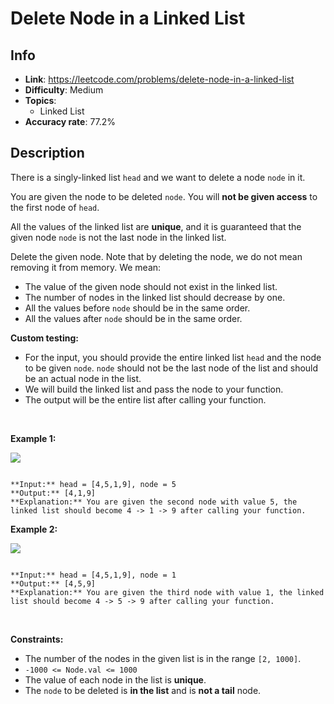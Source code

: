 # Delete Node in a Linked List

## Info  
- **Link**: https://leetcode.com/problems/delete-node-in-a-linked-list
- **Difficulty**: Medium  
- **Topics**:   
    - Linked List
- **Accuracy rate**: 77.2%  

## Description  
    
There is a singly-linked list `head` and we want to delete a node `node` in it.


You are given the node to be deleted `node`. You will **not be given access** to the first node of `head`.


All the values of the linked list are **unique**, and it is guaranteed that the given node `node` is not the last node in the linked list.


Delete the given node. Note that by deleting the node, we do not mean removing it from memory. We mean:


* The value of the given node should not exist in the linked list.
* The number of nodes in the linked list should decrease by one.
* All the values before `node` should be in the same order.
* All the values after `node` should be in the same order.


**Custom testing:**


* For the input, you should provide the entire linked list `head` and the node to be given `node`. `node` should not be the last node of the list and should be an actual node in the list.
* We will build the linked list and pass the node to your function.
* The output will be the entire list after calling your function.


 


**Example 1:**


![](https://assets.leetcode.com/uploads/2020/09/01/node1.jpg)

```

**Input:** head = [4,5,1,9], node = 5
**Output:** [4,1,9]
**Explanation:** You are given the second node with value 5, the linked list should become 4 -> 1 -> 9 after calling your function.

```

**Example 2:**


![](https://assets.leetcode.com/uploads/2020/09/01/node2.jpg)

```

**Input:** head = [4,5,1,9], node = 1
**Output:** [4,5,9]
**Explanation:** You are given the third node with value 1, the linked list should become 4 -> 5 -> 9 after calling your function.

```

 


**Constraints:**


* The number of the nodes in the given list is in the range `[2, 1000]`.
* `-1000 <= Node.val <= 1000`
* The value of each node in the list is **unique**.
* The `node` to be deleted is **in the list** and is **not a tail** node.


  
    